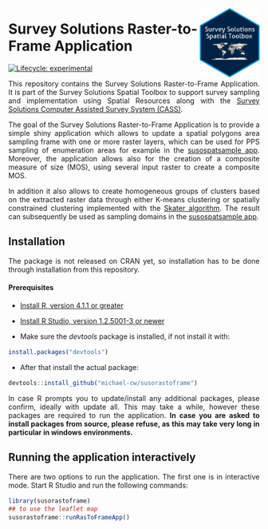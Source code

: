 
<!-- README.md is generated from README.Rmd. Please edit that file -->

<a href='https://docs.mysurvey.solutions/'><img src="man/img/susospatial.png" align="right" height="139"/></a>

# Survey Solutions Raster-to-Frame Application

<!-- badges: start -->

[![Lifecycle:
experimental](https://img.shields.io/badge/lifecycle-experimental-orange.svg)](https://lifecycle.r-lib.org/articles/stages.html#experimental)
<!-- badges: end -->

<div align="justify">

This repository contains the Survey Solutions Raster-to-Frame
Application. It is part of the Survey Solutions Spatial Toolbox to
support survey sampling and implementation using Spatial Resources along
with the [Survey Solutions Computer Assisted Survey System
(CASS)](https://mysurvey.solutions/en/).

The goal of the Survey Solutions Raster-to-Frame Application is to
provide a simple shiny application which allows to update a spatial
polygons area sampling frame with one or more raster layers, which can
be used for PPS sampling of enumeration areas for example in the
[susospatsample app](https://github.com/michael-cw/susospatsample).
Moreover, the application allows also for the creation of a composite
measure of size (MOS), using several input raster to create a composite
MOS.

In addition it also allows to create homogeneous groups of clusters
based on the extracted raster data through either K-means clustering or
spatially constrained clustering implemented with the [Skater
algorithm](https://search.r-project.org/CRAN/refmans/spdep/html/skater.html).
The result can subsequently be used as sampling domains in the
[susospatsample app](https://github.com/michael-cw/susospatsample).

## Installation

The package is not released on CRAN yet, so installation has to be done
through installation from this repository.

#### Prerequisites

- [Install R, version 4.1.1 or
  greater](https://cran.r-project.org/mirrors.html)

- [Install R Studio, version 1.2.5001-3 or
  newer](https://posit.co/download/rstudio-desktop/)

- Make sure the *devtools* package is installed, if not install it with:

``` r
install.packages("devtools")
```

- After that install the actual package:

``` r
devtools::install_github("michael-cw/susorastoframe")
```

In case R prompts you to update/install any additional packages, please
confirm, ideally with update all. This may take a while, however these
packages are required to run the application. **In case you are asked to
install packages from source, please refuse, as this may take very long
in particular in windows environments.**

## Running the application interactively

There are two options to run the application. The first one is in
interactive mode. Start R Studio and run the following commands:

``` r
library(susorastoframe)
## to use the leaflet map
susorastoframe::runRasToFrameApp()
```

</div>
